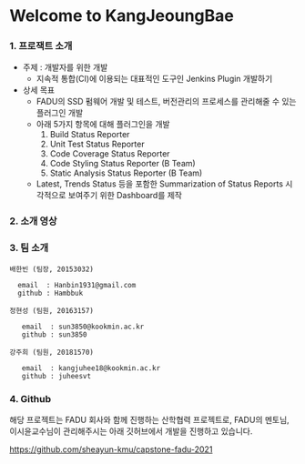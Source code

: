 
# Welcome to KangJeoungBae

### 1. 프로잭트 소개
- 주제 : 개발자를 위한 개발
  - 지속적 통합(CI)에 이용되는 대표적인 도구인 Jenkins Plugin 개발하기
- 상세 목표 
  - FADU의 SSD 펌웨어 개발 및 테스트, 버전관리의 프로세스를 관리해줄 수 있는 플러그인 개발
  - 아래 5가지 항목에 대해 플러그인을 개발
    1. Build Status Reporter
    2. Unit Test Status Reporter
    3. Code Coverage Status Reporter
    4. Code Styling Status Reporter (B Team)
    5. Static Analysis Status Reporter (B Team)
  - Latest, Trends Status 등을 포함한 Summarization of Status Reports 시각적으로 보여주기 위한 Dashboard를 제작


### 2. 소개 영상


### 3. 팀 소개
~~~
배한빈 (팀장, 20153032)
  
  email  : Hanbin1931@gmail.com
  github : Hambbuk
~~~
~~~
정현성 (팀원, 20163157)
 
   email  : sun3850@kookmin.ac.kr
   github : sun3850
~~~
~~~
강주희 (팀원, 20181570)
   
   email  : kangjuhee18@kookmin.ac.kr
   github : juheesvt
~~~

### 4. Github
해당 프로젝트는 FADU 회사와 함께 진행하는 산학협력 프로젝트로, FADU의 멘토님, 이시윤교수님이 관리해주시는 아래 깃허브에서 개발을 진행하고 있습니다.

https://github.com/sheayun-kmu/capstone-fadu-2021



